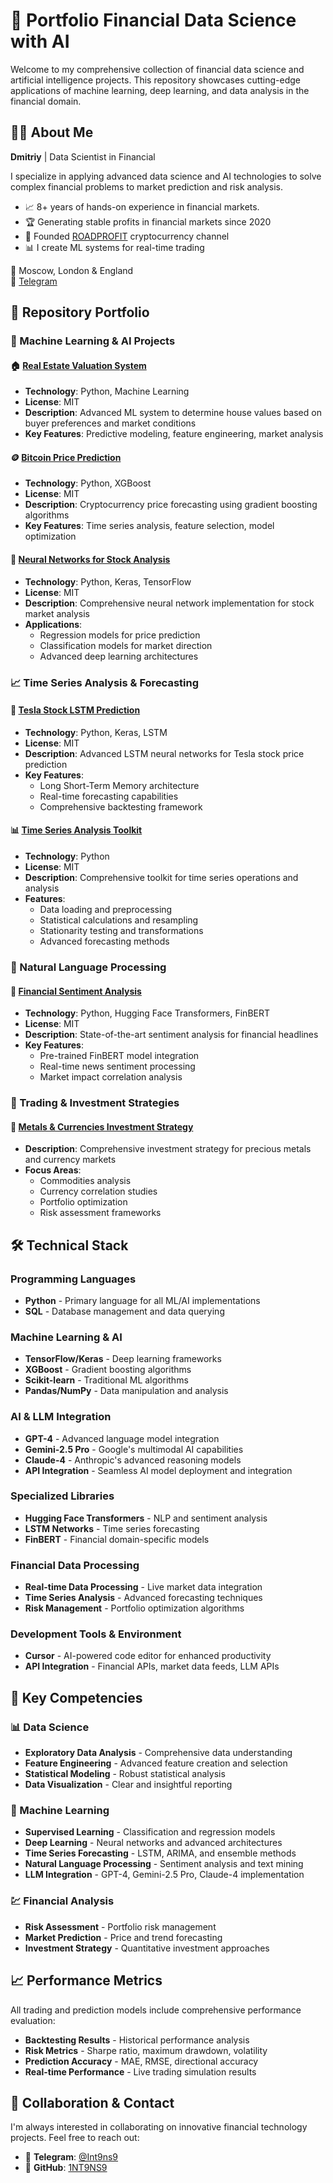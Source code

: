 # 📰 Portfolio Financial Data Science with AI 

Welcome to my comprehensive collection of financial data science and artificial intelligence projects. This repository showcases cutting-edge applications of machine learning, deep learning, and data analysis in the financial domain.

## 👨‍💻 About Me

**Dmitriy** | Data Scientist in Financial

I specialize in applying advanced data science and AI technologies to solve complex financial problems to market prediction and risk analysis.

- 📈 8+ years of hands-on experience in financial markets.
- 🏆 Generating stable profits in financial markets since 2020
- 🎯 Founded [ROADPROFIT](https://t.me/ROADPROFIT) cryptocurrency channel
- 📊 I create ML systems for real-time trading

📍 Moscow, London & England  
🔗 [Telegram](https://t.me/Int9ns9)

## 🎯 Repository Portfolio

### 🤖 Machine Learning & AI Projects

#### 🏠 [Real Estate Valuation System](https://github.com/1NT9NS9/Data-scientist-House-prices)
- **Technology**: Python, Machine Learning
- **License**: MIT
- **Description**: Advanced ML system to determine house values based on buyer preferences and market conditions
- **Key Features**: Predictive modeling, feature engineering, market analysis

#### 🪙 [Bitcoin Price Prediction](https://github.com/1NT9NS9/bitcoin-price-prediction)
- **Technology**: Python, XGBoost
- **License**: MIT
- **Description**: Cryptocurrency price forecasting using gradient boosting algorithms
- **Key Features**: Time series analysis, feature selection, model optimization

#### 🧠 [Neural Networks for Stock Analysis](https://github.com/1NT9NS9/keras-regression-classification)
- **Technology**: Python, Keras, TensorFlow
- **License**: MIT
- **Description**: Comprehensive neural network implementation for stock market analysis
- **Applications**: 
  - Regression models for price prediction
  - Classification models for market direction
  - Advanced deep learning architectures

### 📈 Time Series Analysis & Forecasting

#### 🚗 [Tesla Stock LSTM Prediction](https://github.com/1NT9NS9/time-series-keras-LSTM-stocks-tesla)
- **Technology**: Python, Keras, LSTM
- **License**: MIT
- **Description**: Advanced LSTM neural networks for Tesla stock price prediction
- **Key Features**: 
  - Long Short-Term Memory architecture
  - Real-time forecasting capabilities
  - Comprehensive backtesting framework

#### 📊 [Time Series Analysis Toolkit](https://github.com/1NT9NS9/time-series)
- **Technology**: Python
- **License**: MIT
- **Description**: Comprehensive toolkit for time series operations and analysis
- **Features**:
  - Data loading and preprocessing
  - Statistical calculations and resampling
  - Stationarity testing and transformations
  - Advanced forecasting methods

### 🤖 Natural Language Processing

#### 📰 [Financial Sentiment Analysis](https://github.com/1NT9NS9/transformer-hugging-face-financial-headlines)
- **Technology**: Python, Hugging Face Transformers, FinBERT
- **License**: MIT
- **Description**: State-of-the-art sentiment analysis for financial headlines
- **Key Features**:
  - Pre-trained FinBERT model integration
  - Real-time news sentiment processing
  - Market impact correlation analysis

### 💼 Trading & Investment Strategies

#### 🥇 [Metals & Currencies Investment Strategy](https://github.com/1NT9NS9/Investment-strategy-metals-currencies)
- **Description**: Comprehensive investment strategy for precious metals and currency markets
- **Focus Areas**:
  - Commodities analysis
  - Currency correlation studies
  - Portfolio optimization
  - Risk assessment frameworks

## 🛠️ Technical Stack

### Programming Languages
- **Python** - Primary language for all ML/AI implementations
- **SQL** - Database management and data querying

### Machine Learning & AI
- **TensorFlow/Keras** - Deep learning frameworks
- **XGBoost** - Gradient boosting algorithms
- **Scikit-learn** - Traditional ML algorithms
- **Pandas/NumPy** - Data manipulation and analysis

### AI & LLM Integration
- **GPT-4** - Advanced language model integration
- **Gemini-2.5 Pro** - Google's multimodal AI capabilities
- **Claude-4** - Anthropic's advanced reasoning models
- **API Integration** - Seamless AI model deployment and integration

### Specialized Libraries
- **Hugging Face Transformers** - NLP and sentiment analysis
- **LSTM Networks** - Time series forecasting
- **FinBERT** - Financial domain-specific models

### Financial Data Processing
- **Real-time Data Processing** - Live market data integration
- **Time Series Analysis** - Advanced forecasting techniques
- **Risk Management** - Portfolio optimization algorithms

### Development Tools & Environment
- **Cursor** - AI-powered code editor for enhanced productivity
- **API Integration** - Financial APIs, market data feeds, LLM APIs

## 🎯 Key Competencies

### 📊 Data Science
- **Exploratory Data Analysis** - Comprehensive data understanding
- **Feature Engineering** - Advanced feature creation and selection
- **Statistical Modeling** - Robust statistical analysis
- **Data Visualization** - Clear and insightful reporting

### 🤖 Machine Learning
- **Supervised Learning** - Classification and regression models
- **Deep Learning** - Neural networks and advanced architectures
- **Time Series Forecasting** - LSTM, ARIMA, and ensemble methods
- **Natural Language Processing** - Sentiment analysis and text mining
- **LLM Integration** - GPT-4, Gemini-2.5 Pro, Claude-4 implementation

### 💹 Financial Analysis
- **Risk Assessment** - Portfolio risk management
- **Market Prediction** - Price and trend forecasting
- **Investment Strategy** - Quantitative investment approaches


## 📈 Performance Metrics

All trading and prediction models include comprehensive performance evaluation:
- **Backtesting Results** - Historical performance analysis
- **Risk Metrics** - Sharpe ratio, maximum drawdown, volatility
- **Prediction Accuracy** - MAE, RMSE, directional accuracy
- **Real-time Performance** - Live trading simulation results

## 🤝 Collaboration & Contact

I'm always interested in collaborating on innovative financial technology projects. Feel free to reach out:

- 📧 **Telegram**: [@Int9ns9](https://t.me/Int9ns9)
- 🐙 **GitHub**: [1NT9NS9](https://github.com/1NT9NS9)


